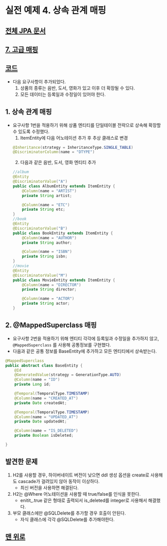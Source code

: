 # 실전 예제 4. 상속 관계 매핑 
## [전체 JPA 문서](index.md)
## [7. 고급 매핑](7.고급_매핑.md)
## [코드](https://github.com/tkaltk123/jpa_practical_example)

- 다음 요구사항이 추가되었다.
  1. 상품의 종류는 음반, 도서, 영화가 있고 이후 더 확장될 수 있다.
  2. 모든 데이터는 등록일과 수정일이 있어야 한다.

## 1. 상속 관계 매핑 
- 요구사항 1번을 적용하기 위해 상품 엔티티를 단일테이블 전략으로 상속해 확장할 수 있도록 수정했다.
  1. ItemEntity에 다음 어노테이션 추가 후 추상 클래스로 변경
    ```java
    @Inheritance(strategy = InheritanceType.SINGLE_TABLE)
    @DiscriminatorColumn(name = "DTYPE")
    ```
  2. 다음과 같은 음반, 도서, 영화 엔티티 추가
    ```java
    //album
    @Entity
    @DiscriminatorValue("A")
    public class AlbumEntity extends ItemEntity {
        @Column(name = "ARTIST")
        private String artist;

        @Column(name = "ETC")
        private String etc;
    }
    //book
    @Entity
    @DiscriminatorValue("B")
    public class BookEntity extends ItemEntity {
        @Column(name = "AUTHOR")
        private String author;

        @Column(name = "ISBN")
        private String isbn;
    }
    //movie
    @Entity
    @DiscriminatorValue("M")
    public class MovieEntity extends ItemEntity {
        @Column(name = "DIRECTOR")
        private String director;

        @Column(name = "ACTOR")
        private String actor;
    }
    ```
## 2. @MappedSuperclass 매핑 
- 요구사항 2번을 적용하기 위해 엔티티 각각에 등록일과 수정일을 추가하지 않고, `@MappedSuperclass` 를 사용해 공통정보를 구현했다.
- 다음과 같은 공통 정보를 BaseEntity에 추가하고 모든 엔티티에서 상속받는다.
```java
@MappedSuperclass
public abstract class BaseEntity {
    @Id
    @GeneratedValue(strategy = GenerationType.AUTO)
    @Column(name = "ID")
    private Long id;

    @Temporal(TemporalType.TIMESTAMP)
    @Column(name = "CREATED_AT")
    private Date createdAt;

    @Temporal(TemporalType.TIMESTAMP)
    @Column(name = "UPDATED_AT")
    private Date updatedAt;

    @Column(name = "IS_DELETED")
    private Boolean isDeleted;

}
```

## 발견한 문제
1. H2를 사용할 경우, 하이버네이트 버전이 낮으면 ddl 생성 옵션을 create로 사용해도 cascade가 걸려있지 않아 동작이 이상하다. 
   - 최신 버전을 사용하면 해결된다.
2. H2는 @Where 어노테이션을 사용할 때 true/false를 인식을 못한다.
   - enitit_.true 같은 형태로 출력되서 is_deleted를 integer로 사용해서 해결했다.
3. 부모 클래스에만 @SQLDelete를 추가할 경우 호출이 안된다.
   - 자식 클래스에 각각 @SQLDelete를 추가해야한다.
## [맨 위로](#)